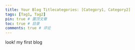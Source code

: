 ```yaml
---
title: Your Blog Titlecategories: [Category1, Category2]
tags: [Tag1, Tag2]
pin: true # 置顶文章
toc: true # 目录
comments: true # 评论
---
```


look! my first blog

